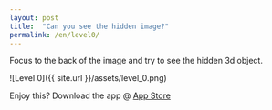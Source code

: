 ```yaml
---
layout: post
title:  "Can you see the hidden image?"
permalink: /en/level0/
---
```

Focus to the back of the image and try to see the hidden 3d object.

![Level 0]({{ site.url }}/assets/level_0.png)

Enjoy this? Download the app @ [App Store][app_store] 

[app_store]: http://appstore.com